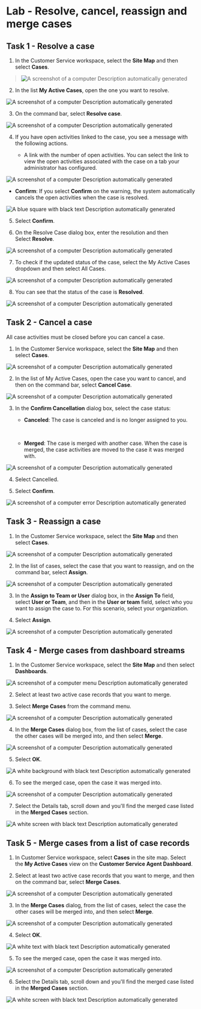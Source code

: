 # Lab - Resolve, cancel, reassign and merge cases

## Task 1 - Resolve a case

1.  In the Customer Service workspace, select the **Site Map** and then
    select **Cases**.

> ![A screenshot of a computer Description automatically
> generated](./media/image1.png)

2.  In the list **My Active Cases**, open the one you want to resolve.

![A screenshot of a computer Description automatically
generated](./media/image2.png)

3.  On the command bar, select **Resolve case**.

![A screenshot of a computer Description automatically
generated](./media/image3.png)

4.  If you have open activities linked to the case, you see a message
    with the following actions.

    - A link with the number of open activities. You can select the link
      to view the open activities associated with the case on a tab your
      administrator has configured.

![A screenshot of a computer Description automatically
generated](./media/image4.png)

- **Confirm**: If you select **Confirm** on the warning, the system
  automatically cancels the open activities when the case is resolved.

![A blue square with black text Description automatically
generated](./media/image5.png)

5.  Select **Confirm**.

6.  On the Resolve Case dialog box, enter the resolution and then
    Select **Resolve**.

![A screenshot of a computer Description automatically
generated](./media/image6.png)

7.  To check if the updated status of the case, select the My Active
    Cases dropdown and then select All Cases.

![A screenshot of a computer Description automatically
generated](./media/image7.png)

8.  You can see that the status of the case is **Resolved**.

![A screenshot of a computer Description automatically
generated](./media/image8.png)

## Task 2 - Cancel a case

All case activities must be closed before you can cancel a case.

1.  In the Customer Service workspace, select the **Site Map** and then
    select **Cases**.

![A screenshot of a computer Description automatically
generated](./media/image1.png)

2.  In the list of My Active Cases, open the case you want to cancel,
    and then on the command bar, select **Cancel Case**.

![A screenshot of a computer Description automatically
generated](./media/image9.png)

3.  In the **Confirm Cancellation** dialog box, select the case status:

    - **Canceled**: The case is canceled and is no longer assigned to
      you.

    &nbsp;

    - **Merged**: The case is merged with another case. When the case is
      merged, the case activities are moved to the case it was merged
      with.

![A screenshot of a computer Description automatically
generated](./media/image10.png)

4.  Select Cancelled.

5.  Select **Confirm**.

![A screenshot of a computer error Description automatically
generated](./media/image11.png)

## Task 3 - Reassign a case

1.  In the Customer Service workspace, select the **Site Map** and then
    select **Cases**.

![A screenshot of a computer Description automatically
generated](./media/image1.png)

2.  In the list of cases, select the case that you want to reassign, and
    on the command bar, select **Assign**.

![A screenshot of a computer Description automatically
generated](./media/image12.png)

3.  In the **Assign to Team or User** dialog box, in the **Assign
    To** field, select **User or Team**, and then in the **User or
    team** field, select who you want to assign the case to. For this
    scenario, select your organization.

4.  Select **Assign**.

![A screenshot of a computer Description automatically
generated](./media/image13.png)

## Task 4 - Merge cases from dashboard streams

1.  In the Customer Service workspace, select the **Site Map** and then
    select **Dashboards**.

![A screenshot of a computer menu Description automatically
generated](./media/image14.png)

2.  Select at least two active case records that you want to merge.

3.  Select **Merge Cases** from the command menu.

![A screenshot of a computer Description automatically
generated](./media/image15.png)

4.  In the **Merge Cases** dialog box, from the list of cases, select
    the case the other cases will be merged into, and then
    select **Merge**.

![A screenshot of a computer Description automatically
generated](./media/image16.png)

5.  Select **OK**.

![A white background with black text Description automatically
generated](./media/image17.png)

6.  To see the merged case, open the case it was merged into.

![A screenshot of a computer Description automatically
generated](./media/image18.png)

7.  Select the Details tab, scroll down and you'll find the merged case
    listed in the **Merged Cases** section.

![A white screen with black text Description automatically
generated](./media/image19.png)

## Task 5 - Merge cases from a list of case records

1.  In Customer Service workspace, select **Cases** in the site map.
    Select the **My Active Cases** view on the **Customer Service Agent
    Dashboard**.

2.  Select at least two active case records that you want to merge, and
    then on the command bar, select **Merge Cases**.

![A screenshot of a computer Description automatically
generated](./media/image20.png)

3.  In the **Merge Cases** dialog, from the list of cases, select the
    case the other cases will be merged into, and then select **Merge**.

![A screenshot of a computer Description automatically
generated](./media/image21.png)

4.  Select **OK**.

![A white text with black text Description automatically
generated](./media/image22.png)

5.  To see the merged case, open the case it was merged into.

![A screenshot of a computer Description automatically
generated](./media/image23.png)

6.  Select the Details tab, scroll down and you'll find the merged case
    listed in the **Merged Cases** section.

![A white screen with black text Description automatically
generated](./media/image24.png)
